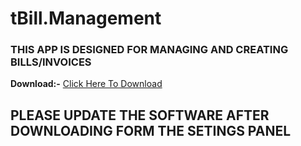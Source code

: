 # tBill.Management

### THIS APP IS DESIGNED FOR MANAGING AND CREATING BILLS/INVOICES

**Download:-**
[Click Here To Download](https://drive.google.com/file/d/1LKX_00OvtYebVbGdyTZCfFbv8Xt6YSsO/view?usp=drive_link)

## PLEASE UPDATE THE SOFTWARE  AFTER DOWNLOADING FORM THE SETINGS PANEL

 

 
